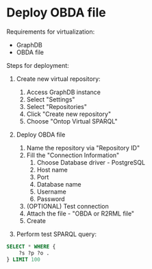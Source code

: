 # Deploy OBDA file

Requirements for virtualization:

- GraphDB
- OBDA file

Steps for deployment:
1. Create new virtual repository:
    1. Access GraphDB instance
    2. Select "Settings"
    3. Select "Repositories"
    4. Click "Create new repository"
    5. Choose "Ontop Virtual SPARQL"

2. Deploy OBDA file
    1. Name the repository via "Repository ID"
    2. Fill the "Connection Information"
        1. Choose Database driver - PostgreSQL
        2. Host name
        3. Port 
        4. Database name
        5. Username
        6. Password
    3. (OPTIONAL) Test connection
    4. Attach the file - "OBDA or R2RML file"
    5. Create

3. Perform test SPARQL query:

```sql
SELECT * WHERE {
    ?s ?p ?o .
} LIMIT 100
```